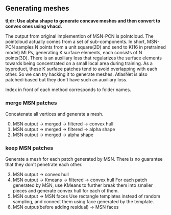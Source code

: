 ## Generating meshes
**tl;dr: Use alpha shape to generate concave meshes and then convert to convex ones using vhacd.**

The output from original implemention of MSN-PCN is  pointcloud. The pointcloud actually comes from a set of sub-components. In short, MSN-PCN samples N points from a unit square(2D) and send to K(16 in pretrained model) MLPs, generating K surface elements, each consists of N points(3D). There is an auxiliary loss that regularizes the surface elements towards being concentrated on a small local area during training. As a byproduct, these K surface patches tend to avoid overlapping with each other. So we can try hacking it to generate meshes. AtlasNet is also patched-based but they don't have such an auxiliary loss. 

Index in front of each method corresponds to folder names.

### merge MSN patches

Concatenate all vertices and generate a mesh.

0. MSN output -> merged -> filtered -> convex hull
1. MSN output -> merged -> filtered -> alpha shape
2. MSN output -> merged -> alpha shape

### keep MSN patches

Generate a mesh for each patch generated by MSN. There is no guarantee that they don't penetrate each other.

3. MSN output -> convex hull
4. MSN output -> Kmeans -> filtered -> convex hull 
	For each patch generated by MSN, use KMeans to further break them into smaller pieces and generate convex hull for each of them.
5. MSN output -> MSN faces
	Use rectangle templates instead of random sampling, and connect them using face generated by the template.
6. MSN output(before adding residual) -> MSN faces

